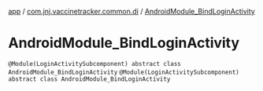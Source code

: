 [app](../../index.md) / [com.jnj.vaccinetracker.common.di](../index.md) / [AndroidModule_BindLoginActivity](./index.md)

# AndroidModule_BindLoginActivity

`@Module(LoginActivitySubcomponent) abstract class AndroidModule_BindLoginActivity`
`@Module(LoginActivitySubcomponent) abstract class AndroidModule_BindLoginActivity`